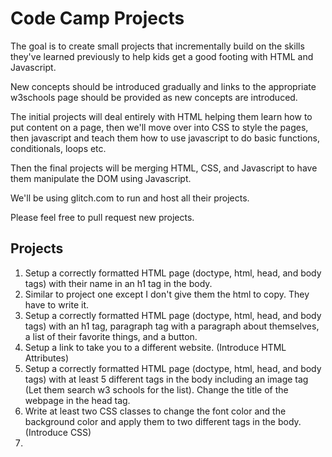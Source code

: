 # Code Camp Projects

The goal is to create small projects that incrementally build on the skills they've learned previously to help kids get a good footing with HTML and Javascript.

New concepts should be introduced gradually and links to the appropriate w3schools page should be provided as new concepts are introduced.

The initial projects will deal entirely with HTML helping them learn how to put content on a page, then we'll move over into CSS to style the pages, then javascript and teach them how to use javascript to do basic functions, conditionals, loops etc.

Then the final projects will be merging HTML, CSS, and Javascript to have them manipulate the DOM using Javascript.

We'll be using glitch.com to run and host all their projects.

Please feel free to pull request new projects.

## Projects

1. Setup a correctly formatted HTML page (doctype, html, head, and body tags) with their name in an h1 tag in the body.
1. Similar to project one except I don't give them the html to copy. They have to write it.
1. Setup a correctly formatted HTML page (doctype, html, head, and body tags) with an h1 tag, paragraph tag with a paragraph about themselves, a list of their favorite things, and a button.
1. Setup a link to take you to a different website. (Introduce HTML Attributes)
1. Setup a correctly formatted HTML page (doctype, html, head, and body tags) with at least 5 different tags in the body including an image tag (Let them search w3 schools for the list). Change the title of the webpage in the head tag.
1. Write at least two CSS classes to change the font color and the background color and apply them to two different tags in the body. (Introduce CSS)
1. 
